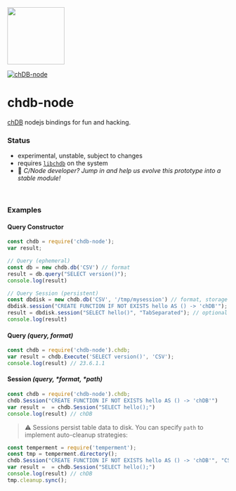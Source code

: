 <a href="https://chdb.fly.dev" target="_blank">
  <img src="https://user-images.githubusercontent.com/1423657/236688026-812c5d02-ddcc-4726-baf8-c7fe804c0046.png" width=130 />
</a>

[![chDB-node](https://github.com/chdb-io/chdb-node/actions/workflows/chdb-node-test.yml/badge.svg)](https://github.com/chdb-io/chdb-node/actions/workflows/chdb-node-test.yml)

# chdb-node
[chDB](https://github.com/auxten/chdb) nodejs bindings for fun and hacking.

### Status

- experimental, unstable, subject to changes
- requires [`libchdb`](https://github.com/metrico/libchdb) on the system
- :wave: _C/Node developer? Jump in and help us evolve this prototype into a stable module!_

<br>

### Examples

#### Query Constructor
```javascript
const chdb = require('chdb-node');
var result;

// Query (ephemeral)
const db = new chdb.db('CSV') // format
result = db.query("SELECT version()");
console.log(result)

// Query Session (persistent)
const dbdisk = new chdb.db('CSV', '/tmp/mysession') // format, storage path
dbdisk.session("CREATE FUNCTION IF NOT EXISTS hello AS () -> 'chDB'");
result = dbdisk.session("SELECT hello()", "TabSeparated"); // optional format override
console.log(result)
```

#### Query _(query, format)_
```javascript
const chdb = require('chdb-node').chdb;
var result = chdb.Execute('SELECT version()', 'CSV');
console.log(result) // 23.6.1.1
```

#### Session _(query, *format, *path)_
```javascript
const chdb = require('chdb-node').chdb;
chdb.Session("CREATE FUNCTION IF NOT EXISTS hello AS () -> 'chDB'")
var result =  = chdb.Session("SELECT hello();")
console.log(result) // chDB
```

> ⚠️ Sessions persist table data to disk. You can specify `path` to implement auto-cleanup strategies:
```javascript
const temperment = require('temperment');
const tmp = temperment.directory();
chdb.Session("CREATE FUNCTION IF NOT EXISTS hello AS () -> 'chDB'", "CSV", tmp)
var result =  = chdb.Session("SELECT hello();")
console.log(result) // chDB
tmp.cleanup.sync();
```

<br>
